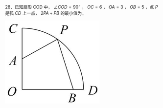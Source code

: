 28．已知扇形 COD 中， $\angle C O D { = } 9 0 ^ { \circ }$ ， $O C { = } 6$ ， $O A { = } 3$ ， $O B { = } 5$ ，点 $P$ 是弧 $C D$ 上一点， $2 P A { + } P B$ 的最小值为_

![](<../../qs_image_DB/专题2-5_最值模型之阿氏圆与胡不归（解析版）/209de9b917d3467a50904a204f4e101bb705fe2fc3322e40b0bffb0f7cbbeb2c.jpg>)

